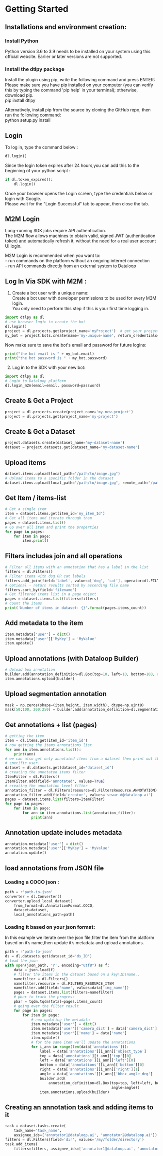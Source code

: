 # Getting Started  
## Installations and environment creation:  
### Install Python  
Python version 3.6 to 3.9 needs to be installed on your system using this official website. Earlier or later versions are not supported.  
  
### Install the dtlpy package  
Install the plugin using pip, write the following command and press ENTER:  
Please make sure you have pip installed on your computer (you can verify this by typing the command 'pip help' in your terminal); otherwise, download pip.  
pip install dtlpy  
  
Alternatively, install pip from the source by cloning the GitHub repo, then run the following command:  
python setup.py install  
## Login  
To log in, type the command below :  
  

```python
dl.login()
```
Since the login token expires after 24 hours,you can add this to the beginning of your python script :  

```python
if dl.token_expired():
    dl.login()
```
Once your browser opens the Login  screen, type the credentials below or login with Google.  
Please wait for the "Login Successful" tab to appear, then close the tab.  
  
## M2M Login  
Long-running SDK jobs require API authentication.  
The M2M flow allows machines to obtain valid, signed JWT (authentication token) and automatically refresh it, without the need for a real user account UI login.  
  
M2M Login is recommended when you want to:  
    - run commands on the platform without an ongoing internet connection  
    - run API commands directly from an external system to Dataloop  
  
## Log In Via SDK with M2M :  
1. Create a bot user with a unique name:  
Create a bot user with developer permissions to be used for every M2M login.  
You only need to perform this step if this is your first time logging in.  
  

```python
import dtlpy as dl
# use browser login to create the bot
dl.login()
project = dl.projects.get(project_name='myProject')  # get your project
my_bot = project.bots.create(name='my-unique-name', return_credentials=True)
```
Now make sure to save the bot's email and password for future logins:  

```python
print("the bot email is " + my_bot.email)
print("the bot password is " + my_bot.password)
```
2. Log in to the SDK with your new bot:  

```python
import dtlpy as dl
# Login to Dataloop platform
dl.login_m2m(email=email, password=password)
```
## Create & Get a Project  

```python
project = dl.projects.create(project_name='my-new-project')
project = dl.projects.get(project_name='my-project')
```
## Create & Get a Dataset  

```python
project.datasets.create(dataset_name='my-dataset-name')
dataset = project.datasets.get(dataset_name='my-dataset-name')
```
## Upload items  

```python
dataset.items.upload(local_path="/path/to/image.jpg")
# Upload items to a specific folder in the dataset
dataset.items.upload(local_path="/path/to/image.jpg", remote_path="/path/to/dataset/folder")
```
## Get Item / items-list  

```python
# Get a single item
item = dataset.items.get(item_id='my_item_Id')
# Get all items and iterate through them
pages = dataset.items.list()
# Go over all item and print the properties
for page in pages:
    for item in page:
        item.print()
```
## Filters includes join and all operations  
  

```python
# Filter all items with an annotation that has a label in the list
filters = dl.Filters()
# Filter items with dog OR cat labels
filters.add_join(field='label', values=['dog', 'cat'], operator=dl.FILTERS_OPERATIONS_IN)
# optional - return results sorted by ascending file name
filters.sort_by(field='filename')
# Get filtered items list in a page object
pages = dataset.items.list(filters=filters)
# Count the items
print('Number of items in dataset: {}'.format(pages.items_count))
```
## Add metadata to the item  

```python
item.metadata['user'] = dict()
item.metadata['user']['MyKey'] = 'MyValue'
item.update()
```
## Upload annotations (with Dataloop Builder)  
  

```python
# Upload box annotation
builder.add(annotation_definition=dl.Box(top=10, left=10, bottom=100, right=100, label='labelName'))
item.annotations.upload(builder)
```
## Upload segmentation annotation  

```python
mask = np.zeros(shape=(item.height, item.width), dtype=np.uint8)
mask[50:100, 200:250] = builder.add(annotation_definition=dl.Segmentation(geo=mask, label='label1'))
```
## Get annotations + list (pages)  
  

```python
# getting the item
item = dl.items.get(item_id='item_id')
# now getting the items annotations list
for ann in item.annotations.list():
    print(ann)
# we can also get only annotated items from a dataset then print out the annotations that were created by a
# specific user.
dataset = dl.datasets.get(dataset_id='dataset_id')
# creating the annotated items filter
ItemFilter = dl.Filters()
ItemFilter.add(field='annotated', values=True)
# creating the annotation level filter
annotation_filter = dl.Filters(resource=dl.FiltersResource.ANNOTATION)
annotation_filter.add(field='creator', values='sewar.d@dataloop.ai')
pages = dataset.items.list(filters=ItemFilter)
for page in pages:
    for item in page:
        for ann in item.annotations.list(annotation_filter):
            print(ann)
```
## Annotation update includes metadata  

```python
annotation.metadata['user'] = dict()
annotation.metadata['user']['MyKey'] = 'MyValue'
annotation.update()
```
## load annotations from JSON file  
### Loading a COCO json :  
  

```python
path = r'path-to-json'
converter = dl.Converter()
converter.upload_local_dataset(
    from_format=dl.AnnotationFormat.COCO,
    dataset=dataset,
    local_annotations_path=path)
```
### Loading it based on your json format:  
In this example we iterate over the json file,filter the item from the platform based on it’s name,then update it’s metadata and upload annotations.  
  

```python
path = r'path-to-json'
ds = dl.datasets.get(dataset_id='ds_ID')
# load the json
with open(json_path, 'r', encoding="utf8") as f:
    data = json.load(f)
    # filter the items in the dataset based on a key\ID\name..
    namefilter = dl.Filters()
    namefilter.resource = dl.FILTERS_RESOURCE_ITEM
    namefilter.add(field='name', values=data['img_name'])
    pages = dataset.items.list(filters=namefilter)
    # pbar to track the progress
    pbar = tqdm.tqdm(total=pages.items_count)
    # going over the filter result
    for page in pages:
        for item in page:
            # now updating the metadata
            item.metadata['user'] = dict()
            item.metadata['user']['camera_dict'] = data['camera_dict']
            item.metadata['user']['name'] = data['name']
            item.update()
            # for the same item we'll update the annotations
            for i_ann in range(len(data['annotations'])):
                label = data['annotations'][i_ann]['object_type']
                top = data['annotations'][i_ann]['top'][0]
                left = data['annotations'][i_ann]['left'][0]
                bottom = data['annotations'][i_ann]['bottom'][0]
                right = data['annotations'][i_ann]['right'][1]
                angle = data['annotations'][i_ann]['bbox_angle_deg']
                builder.add(
                    annotation_definition=dl.Box(top=top, left=left, bottom=bottom, right=right, label=label,
                                                 angle=angle))
                item.annotations.upload(builder)
```
## Creating an annotation task and adding items to it  

```python
task = dataset.tasks.create(
    task_name='task_name',
    assignee_ids=['annotator1@dataloop.ai', 'annotator2@dataloop.ai'])
filters = dl.Filters(field='dir', values='/my/folder/directory')
task.add_items(
    filters=filters, assignee_ids=['annotator1@dataloop.ai', 'annotator2@dataloop.ai'])
```
